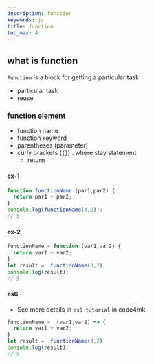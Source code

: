 ```yaml
---
description: function
keywords: js
title: function
toc_max: 4
---
```


## what is function

`Function` is a block for getting a particular task

* particular task
* reuse

### function element

* function name
* function keyword
* parentheses  (parameter)
* curly brackets (`{}`) . where stay statement
  * return
  
#### ex-1
```js
function functionName (par1,par2) {
  return par1 + par2;
}
console.log(functionName(3,2));
// 5
```

#### ex-2

```js
functionName = function (var1,var2) {
  return var1 + var2;
}
let result =  functionName(3,2);
console.log(result);
// 5
```

#### es6

* See more details in `es6 tutorial` in code4mk.

```js
functionName =  (var1,var2) => {
  return var1 + var2;
}
let result =  functionName(3,2);
console.log(result);
// 5
```
